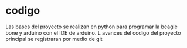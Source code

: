# codigo
Las bases del proyecto se realizan en  python para programar la beagle bone y arduino con el IDE de arduino.
L avances del codigo del proyecto principal se registraran por medio de git
